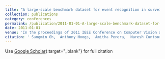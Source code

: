 ```yaml
---
title: "A large-scale benchmark dataset for event recognition in surveillance video"
collection: publications
category: conferences
permalink: /publication/2011-01-01-A-large-scale-benchmark-dataset-for-event-recognition-in-surveillance-video
date: 2011-01-01
venue: 'In the proceedings of 2011 IEEE Conference on Computer Vision and Pattern Recognition (CVPR)'
citation: ' Sangmin Oh,  Anthony Hoogs,  Amitha Perera,  Naresh Cuntoor,  Chia-Chih Chen,  Jong Lee,  Saurajit Mukherjee,  JK Aggarwal,  Hyungtae Lee,  Larry Davis,  All Others, &quot;A large-scale benchmark dataset for event recognition in surveillance video.&quot; In the proceedings of 2011 IEEE Conference on Computer Vision and Pattern Recognition (CVPR), 2011.'
---
```

Use [Google Scholar](https://scholar.google.com/scholar?q=A+large+scale+benchmark+dataset+for+event+recognition+in+surveillance+video){:target="_blank"} for full citation